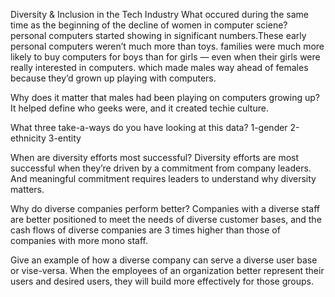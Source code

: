 Diversity & Inclusion in the Tech Industry
What occured during the same time as the beginning of the decline of women in computer sciene?
personal computers started showing in significant numbers.These early personal computers weren’t much more than toys. families were much more likely to buy computers for boys than for girls — even when their girls were really interested in computers. which made males way ahead of females because they’d grown up playing with computers.

Why does it matter that males had been playing on computers growing up?
It helped define who geeks were, and it created techie culture.

What three take-a-ways do you have looking at this data?
1-gender 2-ethnicity 3-entity

When are diversity efforts most successful?
Diversity efforts are most successful when they’re driven by a commitment from company leaders. And meaningful commitment requires leaders to understand why diversity matters.

Why do diverse companies perform better?
Companies with a diverse staff are better positioned to meet the needs of diverse customer bases, and the cash flows of diverse companies are 3 times higher than those of companies with more mono staff.

Give an example of how a diverse company can serve a diverse user base or vise-versa.
When the employees of an organization better represent their users and desired users, they will build more effectively for those groups.